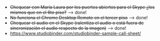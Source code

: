 * ~~Chequear con María Laura por los puertos abiertos para el Skype ¿los mismos que en el 6to piso?~~ --> done!
* ~~No funciona el Chrome Desktop Remote en el tercer piso~~ --> done!
* ~~Chequear el audio en el Skype (ralentiza el audio o está fuera de sincronización el audio respecto de la imagen)~~ --> done!
* https://www.studiobinder.com/studiobinder-sample-call-sheet/
